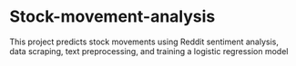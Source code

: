 # Stock-movement-analysis
This project predicts stock movements using Reddit sentiment analysis, data scraping, text preprocessing, and training a logistic regression model
